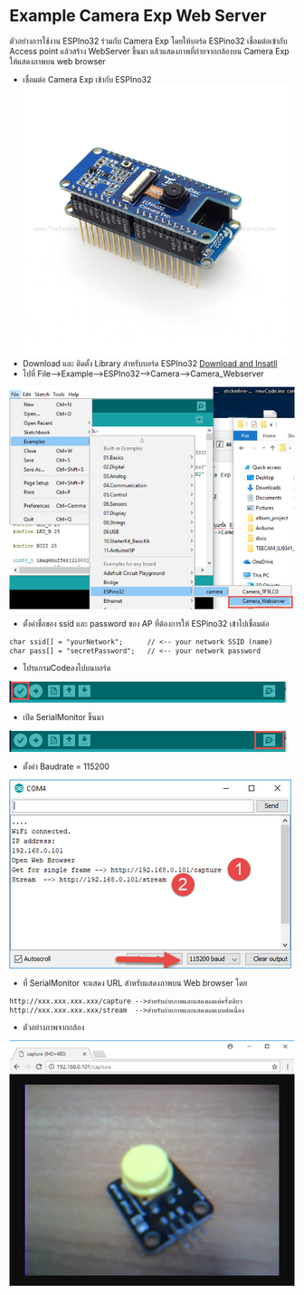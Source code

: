 # Example  Camera Exp Web Server
ตัวอย่างการใช้งาน ESPIno32 ร่วมกับ Camera Exp โดยให้บอร์ด ESPino32 เชื่อมต่อเข้ากับ Access point แล้วสร้าง WebServer ขึ้นมา แล้วแสดงภาพที่ถ่ายจากกล้องบน Camera Exp ให้แสดงภาพบน web browser

* เชื่อมต่อ Camera Exp เข้ากับ ESPIno32
![](006_wm.jpg)
* Download และ ติดตั้ง Library สำหรับบอร์ด ESPIno32 [Download and Insatll](https://github.com/ThaiEasyElec/ESPino32)
* ไปที่ File-->Example-->ESPIno32-->Camera-->Camera_Webserver

![](ex_cam_webserv.jpg)

* ตั้งค่าชื่อของ ssid และ password ของ AP ที่ต้องการให้ ESPino32 เข้าไปเชื่อมต่อ
```
char ssid[] = "yourNetwork";      // <-- your network SSID (name)
char pass[] = "secretPassword";   // <-- your network password
```
* โปรแกรมCodeลงไปบนบอร์ด

![](pic_prog.jpg)

* เปิด SerialMonitor ขึ้นมา

![](pic_serialmon.jpg)

* ตั้งค่า Baudrate = 115200 

![](serial_server.jpg)

* ที่ SerialMonitor จะแสดง URL สำหรับแสดงภาพบน Web browser โดย

```
http://xxx.xxx.xxx.xxx/capture -->สำหรับถ่ายภาพและแสดงผลแค่ครั้งเดียว
http://xxx.xxx.xxx.xxx/stream  -->สำหรับถ่ายภาพและแสดงผลแบบต่อเนื่อง

```

* ตัวอย่างภาพจากกล้อง

![](pic_serv_sample_.jpg)
 
